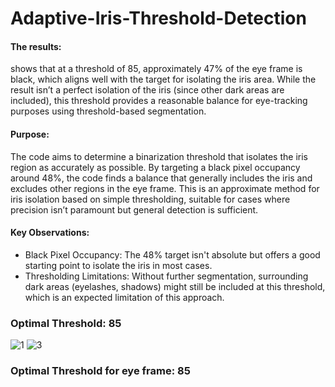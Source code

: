 # Adaptive-Iris-Threshold-Detection


#### The results:
shows that at a threshold of 85, approximately 47% of the eye frame is black, which aligns well with the target for isolating the iris area. While the result isn’t a perfect isolation of the iris (since other dark areas are included), this threshold provides a reasonable balance for eye-tracking purposes using threshold-based segmentation.

#### Purpose:
The code aims to determine a binarization threshold that isolates the iris region as accurately as possible. By targeting a black pixel occupancy around 48%, the code finds a balance that generally includes the iris and excludes other regions in the eye frame. This is an approximate method for iris isolation based on simple thresholding, suitable for cases where precision isn’t paramount but general detection is sufficient. 

#### Key Observations:
- Black Pixel Occupancy: The 48% target isn't absolute but offers a good starting point to isolate the iris in most cases.
- Thresholding Limitations: Without further segmentation, surrounding dark areas (eyelashes, shadows) might still be included at this threshold, which is an expected limitation of this approach.


### Optimal Threshold: 85 
![1](https://github.com/user-attachments/assets/d353377a-44fa-4212-b5f4-7282c4e5cc51)
![3](https://github.com/user-attachments/assets/6a794a18-c6e3-493e-9055-49cf5e92d6f3)


### Optimal Threshold for eye frame: 85
